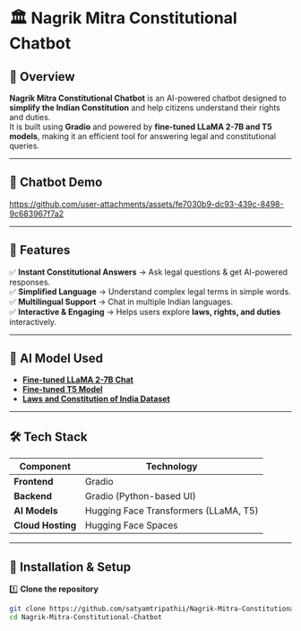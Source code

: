 # 🏛 Nagrik Mitra Constitutional Chatbot

## 📌 Overview
**Nagrik Mitra Constitutional Chatbot** is an AI-powered chatbot designed to **simplify the Indian Constitution** and help citizens understand their rights and duties.  
It is built using **Gradio** and powered by **fine-tuned LLaMA 2-7B and T5 models**, making it an efficient tool for answering legal and constitutional queries.  

---

## 🎥 **Chatbot Demo**
https://github.com/user-attachments/assets/fe7030b9-dc93-439c-8498-9c683967f7a2

---

## 🚀 **Features**
✅ **Instant Constitutional Answers** → Ask legal questions & get AI-powered responses.  
✅ **Simplified Language** → Understand complex legal terms in simple words.  
✅ **Multilingual Support** → Chat in multiple Indian languages.  
✅ **Interactive & Engaging** → Helps users explore **laws, rights, and duties** interactively.  

---

## 🤖 **AI Model Used**
- **[Fine-tuned LLaMA 2-7B Chat](https://huggingface.co/satyamtripathii/Fine_tunned_LLaMa2-7b-chat-hf)**  
- **[Fine-tuned T5 Model](https://huggingface.co/satyamtripathii/fine_tunned_T5)**  
- **[Laws and Constitution of India Dataset](https://huggingface.co/datasets/satyamtripathii/Laws_and_Constitution_of_India)**  

---

## 🛠 **Tech Stack**
| Component     | Technology |
|--------------|------------|
| **Frontend** | Gradio |
| **Backend**  | Gradio (Python-based UI) |
| **AI Models** | Hugging Face Transformers (LLaMA, T5) |
| **Cloud Hosting** | Hugging Face Spaces |

---

## 🔧 **Installation & Setup**
1️⃣ **Clone the repository**  
```bash
git clone https://github.com/satyamtripathii/Nagrik-Mitra-Constitutional-Chatbot.git
cd Nagrik-Mitra-Constitutional-Chatbot
